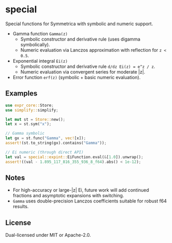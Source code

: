 # special

Special functions for Symmetrica with symbolic and numeric support.

- Gamma function `Gamma(z)`
  - Symbolic constructor and derivative rule (uses digamma symbolically).
  - Numeric evaluation via Lanczos approximation with reflection for `z < 0.5`.
- Exponential integral `Ei(z)`
  - Symbolic constructor and derivative rule `d/dz Ei(z) = e^z / z`.
  - Numeric evaluation via convergent series for moderate |z|.
- Error function `erf(z)` (symbolic + basic numeric evaluation).

## Examples

```rust
use expr_core::Store;
use simplify::simplify;

let mut st = Store::new();
let x = st.sym("x");

// Gamma symbolic
let gx = st.func("Gamma", vec![x]);
assert!(st.to_string(gx).contains("Gamma"));

// Ei numeric (through direct API)
let val = special::expint::EiFunction.eval(&[1.0]).unwrap();
assert!((val - 1.895_117_816_355_936_8_f64).abs() < 1e-12);
```

## Notes

- For high-accuracy or large-|z| Ei, future work will add continued fractions and asymptotic expansions with switching.
- `Gamma` uses double-precision Lanczos coefficients suitable for robust f64 results.

## License

Dual-licensed under MIT or Apache-2.0.
